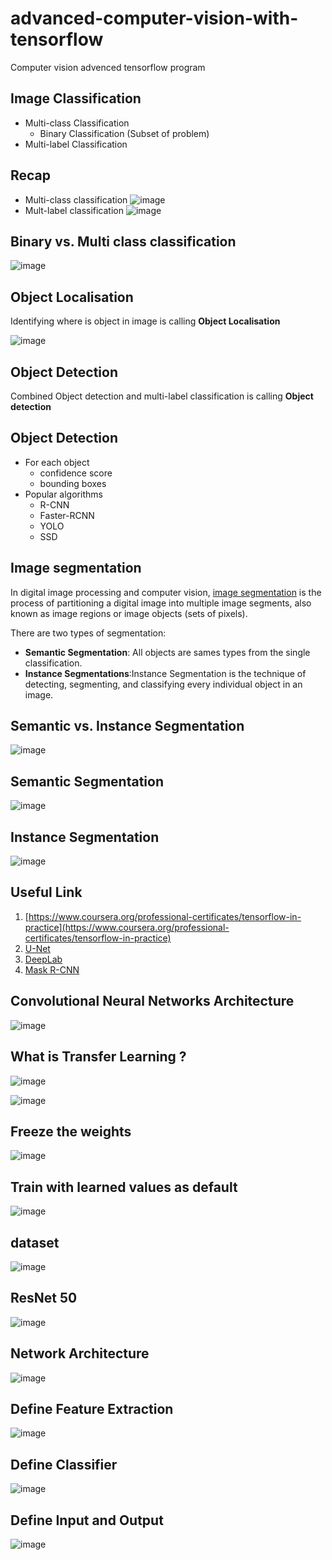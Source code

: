 # advanced-computer-vision-with-tensorflow
Computer vision advenced tensorflow program

## Image Classification 

* Multi-class Classification
  * Binary Classification (Subset of problem)
* Multi-label Classification

## Recap
 * Multi-class classification
  ![image](images/1.png)
 * Mult-label classification
  ![image](images/2.png)

## Binary vs. Multi class classification

![image](images/4.png)

## Object Localisation

Identifying where is object in image is calling **Object Localisation**

![image](images/5.png)

## Object Detection
Combined Object detection and multi-label classification is calling **Object detection**

## Object Detection

* For each object
  * confidence score
  * bounding boxes
* Popular algorithms
  * R-CNN
  * Faster-RCNN
  * YOLO
  * SSD

## Image segmentation

In digital image processing and computer vision, [image segmentation](https://en.wikipedia.org/wiki/Image_segmentation) is the process of partitioning a digital image into multiple image segments, also known as image regions or image objects (sets of pixels).

There are two types of segmentation: 
* **Semantic Segmentation**: All objects are sames types from the single classification.
* **Instance Segmentations**:Instance Segmentation is the technique of detecting, segmenting, and classifying every individual object in an image. 

## Semantic vs. Instance Segmentation

![image](images/7.png)

## Semantic Segmentation
![image](images/8.png)

## Instance Segmentation

![image](images/9.png)

## Useful Link

1. [https://www.coursera.org/professional-certificates/tensorflow-in-practice](https://www.coursera.org/professional-certificates/tensorflow-in-practice)
2. [U-Net](https://lmb.informatik.uni-freiburg.de/people/ronneber/u-net/)
3. [DeepLab](http://liangchiehchen.com/projects/DeepLab.html)
4. [Mask R-CNN](https://arxiv.org/abs/1703.06870)

## Convolutional Neural Networks Architecture

![image](images/10.png)

## What is Transfer Learning ?

![image](images/11.png)

![image](images/12.png)

## Freeze the weights

![image](images/13.png)

## Train with learned values as default

![image](images/14.png)

## dataset

![image](images/15.png)

## ResNet 50

![image](images/16.png)

## Network Architecture

![image](images/17.png)

## Define Feature Extraction

![image](images/18.png)

## Define Classifier

![image](images/19.png)

## Define Input and Output

![image](images/20.png)